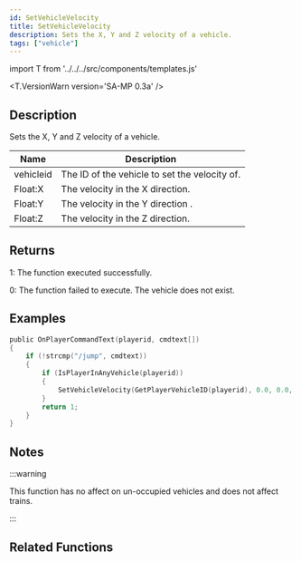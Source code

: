 ```yaml
---
id: SetVehicleVelocity
title: SetVehicleVelocity
description: Sets the X, Y and Z velocity of a vehicle.
tags: ["vehicle"]
---
```


import T from '../../../src/components/templates.js'

<T.VersionWarn version='SA-MP 0.3a' />

## Description

Sets the X, Y and Z velocity of a vehicle.

| Name      | Description                                   |
| --------- | --------------------------------------------- |
| vehicleid | The ID of the vehicle to set the velocity of. |
| Float:X   | The velocity in the X direction.              |
| Float:Y   | The velocity in the Y direction .             |
| Float:Z   | The velocity in the Z direction.              |

## Returns

1: The function executed successfully.

0: The function failed to execute. The vehicle does not exist.

## Examples

```c
public OnPlayerCommandText(playerid, cmdtext[])
{
    if (!strcmp("/jump", cmdtext))
    {
        if (IsPlayerInAnyVehicle(playerid))
        {
            SetVehicleVelocity(GetPlayerVehicleID(playerid), 0.0, 0.0, 0.2);
        }
        return 1;
    }
}
```

## Notes

:::warning

This function has no affect on un-occupied vehicles and does not affect trains.

:::

## Related Functions
